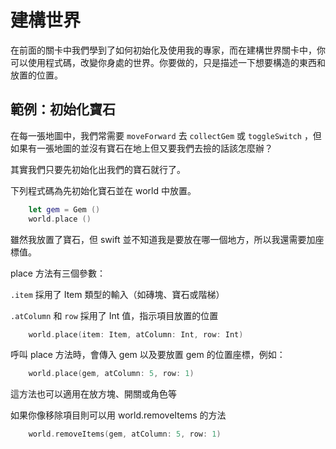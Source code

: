 # 建構世界

在前面的關卡中我們學到了如何初始化及使用我的專家，而在建構世界關卡中，你可以使用程式碼，改變你身處的世界。你要做的，只是描述一下想要構造的東西和放置的位置。

## 範例：初始化寶石

在每一張地圖中，我們常需要 `moveForward` 去 `collectGem` 或 `toggleSwitch` ，但如果有一張地圖的並沒有寶石在地上但又要我們去撿的話該怎麼辦？

其實我們只要先初始化出我們的寶石就行了。

下列程式碼為先初始化寶石並在 world 中放置。

```swift linenums="1"
    let gem = Gem ()
    world.place ()
```

雖然我放置了寶石，但 swift 並不知道我是要放在哪一個地方，所以我還需要加座標值。

place 方法有三個參數：

`.item` 採用了 Item 類型的輸入（如磚塊、寶石或階梯）

`.atColumn` 和 `row` 採用了 Int 值，指示項目放置的位置

```swift linenums="1"
    world.place(item: Item, atColumn: Int, row: Int)
```


呼叫 place 方法時，會傳入 gem 以及要放置 gem 的位置座標，例如：

```swift linenums="1"
    world.place(gem, atColumn: 5, row: 1)
```
這方法也可以適用在放方塊、開關或角色等

如果你像移除項目則可以用 world.removeItems 的方法

```swift linenums="1"
    world.removeItems(gem, atColumn: 5, row: 1)
```
